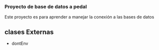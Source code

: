 ### Proyecto de base de datos a pedal

Este proyecto es para aprender a manejar la conexión a las bases de datos

## clases Externas
- dontEnv
